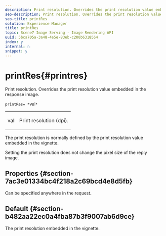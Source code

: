 ```yaml
---
description: Print resolution. Overrides the print resolution value embedded in the response image.
seo-description: Print resolution. Overrides the print resolution value embedded in the response image.
seo-title: printRes
solution: Experience Manager
title: printRes
topic: Scene7 Image Serving - Image Rendering API
uuid: 5bca705a-3a48-4e5e-83eb-c200b6318564
index: y
internal: n
snippet: y
---
```


# printRes{#printres}

Print resolution. Overrides the print resolution value embedded in the response image.

 `printRes= *`val`*`

<table id="simpletable_3B5576DD070547538E74D4059B3E8251"> 
 <tr class="strow"> 
  <td class="stentry"> <p><span class="varname"> val</span> </p> </td> 
  <td class="stentry"> <p>Print resolution (dpi). </p></td> 
 </tr> 
</table>

The print resolution is normally defined by the print resolution value embedded in the vignette.

Setting the print resolution does not change the pixel size of the reply image.

## Properties {#section-7ac3e01334bc4f218a2c69bcd4e8d5fb}

Can be specified anywhere in the request.

## Default {#section-b482aa22ec0a4fba87b3f9007ab6d9ce}

The print resolution embedded in the vignette. 
